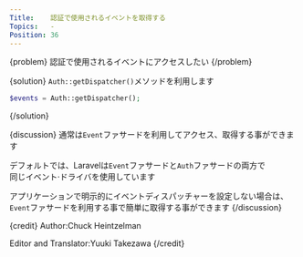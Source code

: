 ```yaml
---
Title:    認証で使用されるイベントを取得する
Topics:   -
Position: 36
---
```


{problem}
認証で使用されるイベントにアクセスしたい
{/problem}

{solution}
`Auth::getDispatcher()`メソッドを利用します

```php
$events = Auth::getDispatcher();
```
{/solution}

{discussion}
通常は`Event`ファサードを利用してアクセス、取得する事ができます

デフォルトでは、Laravelは`Event`ファサードと`Auth`ファサードの両方で  
同じイベント·ドライバを使用しています

アプリケーションで明示的にイベントディスパッチャーを設定しない場合は、  
`Event`ファサードを利用する事で簡単に取得する事ができます
{/discussion}

{credit}
Author:Chuck Heintzelman

Editor and Translator:Yuuki Takezawa
{/credit}
